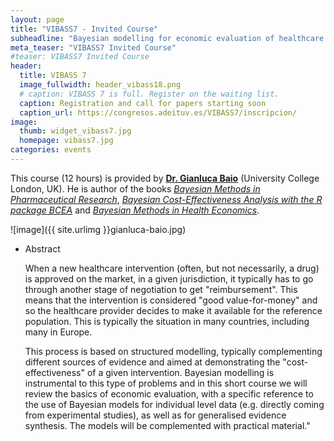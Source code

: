 ```yaml
---
layout: page
title: "VIBASS7 - Invited Course"
subheadline: "Bayesian modelling for economic evaluation of healthcare interventions"
meta_teaser: "VIBASS7 Invited Course"
#teaser: VIBASS7 Invited Course
header:
  title: VIBASS 7
  image_fullwidth: header_vibass18.png
  # caption: VIBASS 7 is full. Register on the waiting list.
  caption: Registration and call for papers starting soon
  caption_url: https://congresos.adeituv.es/VIBASS7/inscripcion/
image:
  thumb: widget_vibass7.jpg
  homepage: vibass7.jpg
categories: events
---
```


This course (12 hours) is provided by [__Dr. Gianluca Baio__](https://gianluca.statistica.it/books/bmhe/) (University College London, UK). He is author of the books [_Bayesian Methods in Pharmaceutical Research_](https://gianluca.statistica.it/books/bmpr/), [_Bayesian Cost-Effectiveness Analysis with the R package BCEA_](https://gianluca.statistica.it/books/bcea/) and [_Bayesian Methods in Health Economics_](https://gianluca.statistica.it/books/bmhe/).

![image]({{ site.urlimg }}gianluca-baio.jpg)

<!-- - Target audience

    Statisticians and applied researchers with strong interest applications of Hidden Markov Models (HMMs), particularly in ecology. No previous experience with `Nimble` or Bayesian statistics is assumed, but knowledge of `R` is required. -->

- Abstract

  When a new healthcare intervention (often, but not necessarily, a drug) is approved on the market, in a given jurisdiction, it typically has to go through another stage of negotiation to get "reimbursement". This means that the intervention is considered "good value-for-money" and so the healthcare provider decides to make it available for the reference population. This is typically the situation in many countries, including many in Europe. 
  
  This process is based on structured modelling, typically complementing different sources of evidence and aimed at demonstrating the "cost-effectiveness" of a given intervention. Bayesian modelling is instrumental to this type of problems and in this short course we will review the basics of economic evaluation, with a specific reference to the use of Bayesian models for individual level data (e.g. directly coming from experimental studies), as well as for generalised evidence synthesis. The models will be complemented with practical material."

<!-- - Training materials

	Materials for the course are freely available on line at:
	[https://oliviergimenez.github.io/bayesian-cr-workshop/](https://oliviergimenez.github.io/bayesian-cr-workshop/) -->
    
